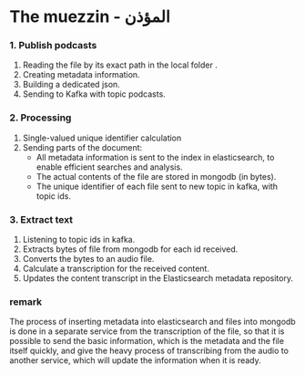 # The muezzin - المؤذن


### 1. Publish podcasts
1. Reading the file by its exact path in the local folder .
2. Creating metadata information.
3. Building a dedicated json.
4. Sending to Kafka with topic podcasts.


### 2. Processing
1. Single-valued unique identifier calculation
2. Sending parts of the document:
    * All metadata information is sent to the index in elasticsearch,
      to enable efficient searches and analysis. 
    * The actual contents of the file are stored in mongodb (in bytes).
    * The unique identifier of each file sent to new topic in kafka,
      with topic ids.

### 3. Extract text
1. Listening to topic ids in kafka.
2. Extracts bytes of file from mongodb for each id received.
3. Converts the bytes to an audio file.
4. Calculate a transcription for the received content.
5. Updates the content transcript in the Elasticsearch metadata repository.

### remark
The process of inserting metadata into elasticsearch and files into mongodb
is done in a separate service from the transcription of the file,
so that it is possible to send the basic information,
which is the metadata and the file itself quickly,
and give the heavy process of transcribing from the audio to another service,
which will update the information when it is ready.